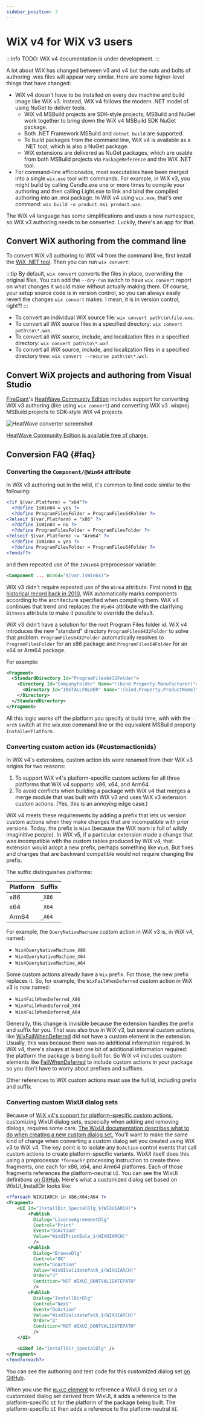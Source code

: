 ```yaml
---
sidebar_position: 3
---
```


# WiX v4 for WiX v3 users

:::info
TODO: WiX v4 documentation is under development.
:::

A lot about WiX has changed between v3 and v4 but the nuts and bolts of authoring .wxs files will appear very similar. Here are some higher-level things that have changed:

- WiX v4 doesn't have to be installed on every dev machine and build image like WiX v3. Instead, WiX v4 follows the modern .NET model of using NuGet to deliver tools.
  - WiX v4 MSBuild projects are SDK-style projects; MSBuild and NuGet work together to bring down the WiX v4 MSBuild SDK NuGet package.
  - Both .NET Framework MSBuild and `dotnet build` are supported.
  - To build packages from the command line, WiX v4 is available as a .NET tool, which is also a NuGet package.
  - WiX extensions are delivered as NuGet packages, which are usable from both MSBuild projects via `PackageReference` and the WiX .NET tool.
- For command-line afficionados, most executables have been merged into a single `wix.exe` tool with commands. For example, in WiX v3, you might build by calling Candle.exe one or more times to compile your authoring and then calling Light.exe to link and bind the compiled authoring into an .msi package. In WiX v4 using `wix.exe`, that's one command: `wix build -o product.msi product.wxs`.

The WiX v4 language has some simplifications and uses a new namespace, so WiX v3 authoring needs to be converted. Luckily, there's an app for that.


## Convert WiX authoring from the command line

To convert WiX v3 authoring to WiX v4 from the command line, first install the [WiX .NET tool](intro.md#nettool). Then you can run `wix convert`:

:::tip
By default, `wix convert` converts the files in place, overwriting the original files. You can add the `--dry-run` switch to have `wix convert` report on what changes it would make without actually making them. Of course, your setup source code is in version control, so you can always easily revert the changes `wix convert` makes. I mean, it is in version control, right?!
:::

- To convert an individual WiX source file: `wix convert path\to\file.wxs`.
- To convert all WiX source files in a specified directory: `wix convert path\to\*.wxs`.
- To convert all WiX source, include, and localization files in a specified directory: `wix convert path\to\*.wx?`.
- To convert all WiX source, include, and localization files in a specified directory tree: `wix convert --recurse path\to\*.wx?`.


## Convert WiX projects and authoring from Visual Studio

[FireGiant](https://www.firegiant.com/)'s [HeatWave Community Edition][heatwave] includes support for converting WiX v3 authoring (like using `wix convert`) and converting WiX v3 .wixproj MSBuild projects to SDK-style WiX v4 projects.

![HeatWave converter screenshot](hwconverter.png)

[HeatWave Community Edition is available free of charge.][heatwave]


## Conversion FAQ {#faq}

### Converting the `Component/@Win64` attribute

In WiX v3 authoring out in the wild, it's common to find code similar to the following:

```xml
<?if $(var.Platform) = "x64"?>
  <?define IsWin64 = yes ?>
  <?define ProgramFilesFolder = ProgramFiles64Folder ?>
<?elseif $(var.Platform) = "x86" ?>
  <?define IsWin64 = no ?>
  <?define ProgramFilesFolder = ProgramFilesFolder ?>
<?elseif $(var.Platform) ~= "Arm64" ?>
  <?define IsWin64 = yes ?>
  <?define ProgramFilesFolder = ProgramFiles64Folder ?>
<?endif?>
```

and then repeated use of the `IsWin64` preprocessor variable:

```xml
<Component ... Win64="$(var.IsWin64)">
```

WiX v3 didn't require repeated use of the `Win64` attribute. First noted in [the historical record back in 2010](https://www.joyofsetup.com/2010/05/14/working-hard-or-hardly-working/#manually-marking-package-and-component-bitness), WiX automatically marks components according to the architecture specified when compiling them. WiX v4 continues that trend and replaces the `Win64` attribute with the clarifying `Bitness` attribute to make it possible to override the default.

WiX v3 didn't have a solution for the root Program Files folder id. WiX v4 introduces the new "standard" directory `ProgramFiles6432Folder` to solve that problem. `ProgramFiles6432Folder` automatically resolves to `ProgramFilesFolder` for an x86 package and `ProgramFiles64Folder` for an x64 or Arm64 package.

For example:

```xml
<Fragment>
  <StandardDirectory Id="ProgramFiles6432Folder">
    <Directory Id="CompanyFolder" Name="!(bind.Property.Manufacturer)">
      <Directory Id="INSTALLFOLDER" Name="!(bind.Property.ProductName)" />
    </Directory>
  </StandardDirectory>
</Fragment>
```

All this logic works off the platform you specify at build time, with with the `-arch` switch at the wix.exe command line or the equivalent MSBuild property `InstallerPlatform`.


### Converting custom action ids {#customactionids}

In WiX v4's extensions, custom action ids were renamed from their WiX v3 origins for two reasons:

1. To support WiX v4's platform-specific custom actions for all three platforms that WiX v4 supports: x86, x64, and Arm64.
2. To avoid conflicts when building a package with WiX v4 that merges a merge module that was built with WiX v3 and uses WiX v3 extension custom actions. (Yes, this is an annoying edge case.)

WiX v4 meets these requirements by adding a prefix that lets us version custom actions when they make changes that are incompatible with prior versions. Today, the prefix is `Wix4` (because the WiX team is full of wildly imaginitive people). In WiX v5, if a particular extension made a change that was incompatible with the custom tables produced by WiX v4, that extension would adopt a new prefix, perhaps something like `Wix5`. But fixes and changes that are backward compatible would not require changing the prefix.

The suffix distinguishes platforms:

| Platform | Suffix |
| -------- | ------ |
| x86 | `_X86` |
| x64 | `_X64` |
| Arm64 | `_A64` |

For example, the `QueryNativeMachine` custom action in WiX v3 is, in WiX v4, named:

- `Wix4QueryNativeMachine_X86`
- `Wix4QueryNativeMachine_X64`
- `Wix4QueryNativeMachine_A64`

Some custom actions already have a `Wix` prefix. For those, the new prefix replaces it. So, for example, the `WixFailWhenDeferred` custom action in WiX v3 is now named:

- `Wix4FailWhenDeferred_X86`
- `Wix4FailWhenDeferred_X64`
- `Wix4FailWhenDeferred_A64`

Generally, this change is invisible because the extension handles the prefix and suffix for you. That was also true in WiX v3, but several custom actions, like [WixFailWhenDeferred](../v3/customactions/wixfailwhendeferred/) did not have a custom element in the extension. Usually, this was because there was no additional information required. In WiX v4, there's always at least one bit of additional information required: the platform the package is being built for. So WiX v4 includes custom elements like [FailWhenDeferred](../reference/schema/util/failwhendeferred/) to include custom actions in your package so you don't have to worry about prefixes and suffixes.

Other references to WiX custom actions must use the full id, including prefix and suffix.


### Converting custom WixUI dialog sets

Because of [WiX v4's support for platform-specific custom actions](#customactionids), customizing WixUI dialog sets, especially when adding and removing dialogs, requires some care. [The WixUI documentation describes what to do when creating a new custom dialog set.](./reference/wixext/wixui/#addingremovingdialogs) You'll want to make the same kind of change when converting a custom dialog set you created using WiX v3 to WiX v4. The key point is to isolate any `DoAction` control events that call custom actions to create platform-specific variants. WixUI itself does this using a preprocessor `?foreach?` processing instruction to create three fragments, one each for x86, x64, and Arm64 platforms. Each of those fragments references the platform-neutral `UI`. You can see the WixUI definitions [on GitHub](https://github.com/wixtoolset/wix4/tree/develop/src/ext/UI/wixlib). Here's what a customized dialog set based on WixUI_InstallDir looks like:

```xml
<?foreach WIXUIARCH in X86;X64;A64 ?>
<Fragment>
    <UI Id="InstallDir_SpecialDlg_$(WIXUIARCH)">
        <Publish
          Dialog="LicenseAgreementDlg"
          Control="Print"
          Event="DoAction"
          Value="WixUIPrintEula_$(WIXUIARCH)"
          />
        <Publish
          Dialog="BrowseDlg"
          Control="OK"
          Event="DoAction"
          Value="WixUIValidatePath_$(WIXUIARCH)"
          Order="3"
          Condition="NOT WIXUI_DONTVALIDATEPATH"
          />
        <Publish
          Dialog="InstallDirDlg"
          Control="Next"
          Event="DoAction"
          Value="WixUIValidatePath_$(WIXUIARCH)"
          Order="2"
          Condition="NOT WIXUI_DONTVALIDATEPATH"
          />
    </UI>

    <UIRef Id="InstallDir_SpecialDlg" />
</Fragment>
<?endforeach?>
```

You can see the authoring and test code for this customized dialog set [on GitHub](https://github.com/wixtoolset/wix4/tree/develop/src/ext/UI/test/WixToolsetTest.UI/TestData/InstallDir_SpecialDlg).

When you use the [`WixUI` element](./reference/schema/ui/wixui.md) to reference a WixUI dialog set or a customized dialog set derived from WixUI, it adds a reference to the platform-specific `UI` for the platform of the package being built. The platform-specific `UI` then adds a reference to the platform-neutral `UI`.


[heatwave]: https://www.firegiant.com/wix/heatwave/
